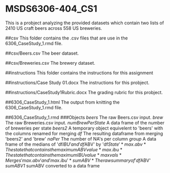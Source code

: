 # MSDS6306-404_CS1
This is a probject analyzing the provided datasets which contain two lists of 2410 US craft beers across 558 US breweries.

##csv
This folder contains the .csv files that are use in the 6306_CaseStudy_1.rmd file.

##csv/Beers.csv
The beer dataset.

##csv/Breweries.csv
The brewery dataset.

##instructions
This folder contains the instructions for this assignment

##instructions/Case Study 01.docx
The instructions for this probject.

##instructions/CaseStudy1Rubric.docx
The grading rubric for this probject.

##6306_CaseStudy_1.html
The output from knitting the 6306_CaseStudy_1.rmd file.

##6306_CaseStudy_1.rmd
###Objects
*beers*		The raw Beers.csv input.
*brew*		The raw Breweries.csv input.
*numBrewPerState*	A data frame of the number of breweries per state
*beers2*		A temporary object equivelent to 'beers' with the columns renamed for merging
*df*		The resulting dataframe from merging 'beers2' and 'brew'
*naPer*		The number of NA's per column
*group*		A data frame of the medians of 'df$IBU' and 'df$ABV' by 'df$State'
*max.abv*	The state that contains the maximum ABV value
*max.ibu*	The state that contains the maximum IBU value
*maxvals*	Merges 'max.abv' and 'max.ibu'
*sumABV*	The raw summary of 'df$ABV'
*sumABV1*	sumABV converted to a data frame